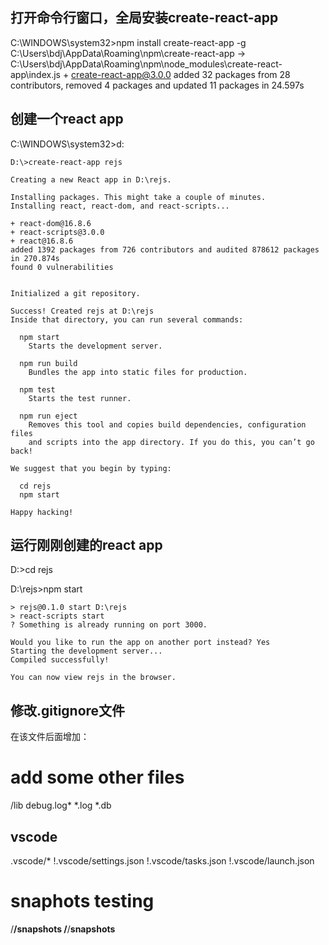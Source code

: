 
## 打开命令行窗口，全局安装create-react-app

  C:\WINDOWS\system32>npm install create-react-app -g
    C:\Users\bdj\AppData\Roaming\npm\create-react-app -> C:\Users\bdj\AppData\Roaming\npm\node_modules\create-react-app\index.js
    + create-react-app@3.0.0
    added 32 packages from 28 contributors, removed 4 packages and updated 11 packages in 24.597s

## 创建一个react app
  C:\WINDOWS\system32>d:

    D:\>create-react-app rejs

    Creating a new React app in D:\rejs.

    Installing packages. This might take a couple of minutes.
    Installing react, react-dom, and react-scripts...

    + react-dom@16.8.6
    + react-scripts@3.0.0
    + react@16.8.6
    added 1392 packages from 726 contributors and audited 878612 packages in 270.874s
    found 0 vulnerabilities


    Initialized a git repository.

    Success! Created rejs at D:\rejs
    Inside that directory, you can run several commands:

      npm start
        Starts the development server.

      npm run build
        Bundles the app into static files for production.

      npm test
        Starts the test runner.

      npm run eject
        Removes this tool and copies build dependencies, configuration files
        and scripts into the app directory. If you do this, you can’t go back!

    We suggest that you begin by typing:

      cd rejs
      npm start

    Happy hacking!
## 运行刚刚创建的react app
  D:\>cd rejs

  D:\rejs>npm start

    > rejs@0.1.0 start D:\rejs
    > react-scripts start
    ? Something is already running on port 3000.

    Would you like to run the app on another port instead? Yes
    Starting the development server...
    Compiled successfully!

    You can now view rejs in the browser.

## 修改.gitignore文件
在该文件后面增加：
# add some other files
/lib
debug.log*
*.log
*.db

## vscode
.vscode/*
!.vscode/settings.json
!.vscode/tasks.json
!.vscode/launch.json

# snaphots testing
/**/__snapshots__
/**/__snapshots__
